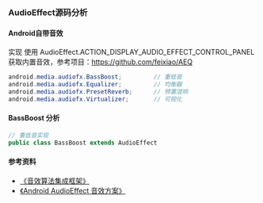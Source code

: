 ### AudioEffect源码分析

#### Android自带音效 
实现 使用 AudioEffect.ACTION_DISPLAY_AUDIO_EFFECT_CONTROL_PANEL 获取内置音效，参考项目：https://github.com/feixiao/AEQ
```java
android.media.audiofx.BassBoost;         // 重低音
android.media.audiofx.Equalizer;         // 均衡器
android.media.audiofx.PresetReverb;      // 预置混响
android.media.audiofx.Virtualizer;       // 可视化
```
#### BassBoost 分析
```java
// 重低音实现
public class BassBoost extends AudioEffect
```

#### 参考资料
+ [《音效算法集成框架》](https://blog.csdn.net/weixin_41004543/article/details/133707142)
+ [《Android AudioEffect 音效方案》](https://blog.csdn.net/hello_1995/article/details/125303630)